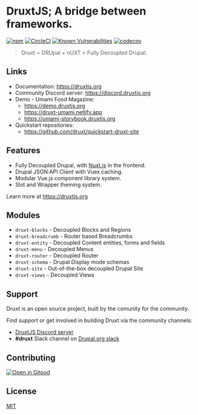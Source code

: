 # DruxtJS; A bridge between frameworks.

[![npm](https://badgen.net/npm/v/druxt)](https://www.npmjs.com/package/druxt)
[![CircleCI](https://circleci.com/gh/druxt/druxt.js.svg?style=svg)](https://circleci.com/gh/druxt/druxt.js)
[![Known Vulnerabilities](https://snyk.io/test/github/druxt/druxt.js/badge.svg?targetFile=package.json)](https://snyk.io/test/github/druxt/druxt.js?targetFile=package.json)
[![codecov](https://codecov.io/gh/druxt/druxt.js/branch/develop/graph/badge.svg)](https://codecov.io/gh/druxt/druxt.js)


> Druxt = DRUpal + nUXT = Fully Decoupled Drupal.


## Links

- Documentation: https://druxtjs.org
- Community Discord server: https://discord.druxtjs.org
- Demo - Umami Food Magazine:
  - https://demo.druxtjs.org
  - https://druxt-umami.netlify.app
  - https://umami-storybook.druxtjs.org
- Quickstart repositories:
  - https://github.com/druxt/quickstart-druxt-site


## Features

- Fully Decoupled Drupal, with [Nuxt.js](https://github.com/nuxt/nuxt.js#features) in the frontend.
- Drupal JSON:API Client with Vuex caching.
- Modular Vue.js component library system.
- Slot and Wrapper theming system.

Learn more at https://druxtjs.org


## Modules

- `druxt-blocks` - Decoupled Blocks and Regions
- `druxt-breadcrumb` - Router based Breadcrumbs
- `druxt-entity` - Decoupled Content entities, forms and fields
- `druxt-menu` - Decoupled Menus
- `druxt-router` - Decoupled Router
- `druxt-schema` - Drupal Display mode schemas
- `druxt-site` - Out-of-the-box decoupled Drupal Site
- `druxt-views` - Decoupled Views


## Support

Druxt is an open source project, built by the comunity for the community.

Find support or get involved in building Druxt via the community channels:
- [DruxtJS Discord server](https://discord.druxtjs.org)
- **#druxt** Slack channel on [Drupal.org slack](https://drupal.org/slack)


## Contributing

[![Open in Gitpod](https://gitpod.io/button/open-in-gitpod.svg)](https://gitpod.io/#https://github.com/druxt/druxt.js)

## License

[MIT](https://github.com/druxt/druxt.js/blob/develop/LICENSE)

